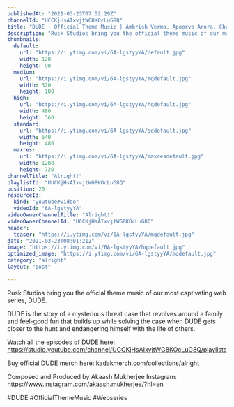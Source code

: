 ```yaml
---
publishedAt: "2021-03-23T07:52:29Z"
channelId: "UCCKjHsAIxvjtWG8KOcLuG8Q"
title: "DUDE - Official Theme Music | Ambrish Verma, Apoorva Arora, Chote Miyan & Akaash Mukherjee"
description: "Rusk Studios bring you the official theme music of our most captivating web series, DUDE.\n\nDUDE is the story of a mysterious threat case that revolves around a family and feel-good fun that builds up while solving the case when DUDE gets closer to the hunt and endangering himself with the life of others.\n\nWatch all the episodes of DUDE here: https://studio.youtube.com/channel/UCCKjHsAIxvjtWG8KOcLuG8Q/playlists\n\nBuy official DUDE merch here: kadakmerch.com/collections/alright\n\nComposed and Produced by Akaash Mukherjee\nInstagram: https://www.instagram.com/akaash.mukherjee/?hl=en\n\n#DUDE #OfficialThemeMusic #Webseries"
thumbnails:
  default:
    url: "https://i.ytimg.com/vi/6A-lgstyyYA/default.jpg"
    width: 120
    height: 90
  medium:
    url: "https://i.ytimg.com/vi/6A-lgstyyYA/mqdefault.jpg"
    width: 320
    height: 180
  high:
    url: "https://i.ytimg.com/vi/6A-lgstyyYA/hqdefault.jpg"
    width: 480
    height: 360
  standard:
    url: "https://i.ytimg.com/vi/6A-lgstyyYA/sddefault.jpg"
    width: 640
    height: 480
  maxres:
    url: "https://i.ytimg.com/vi/6A-lgstyyYA/maxresdefault.jpg"
    width: 1280
    height: 720
channelTitle: "Alright!"
playlistId: "UUCKjHsAIxvjtWG8KOcLuG8Q"
position: 20
resourceId:
  kind: "youtube#video"
  videoId: "6A-lgstyyYA"
videoOwnerChannelTitle: "Alright!"
videoOwnerChannelId: "UCCKjHsAIxvjtWG8KOcLuG8Q"
header:
  teaser: "https://i.ytimg.com/vi/6A-lgstyyYA/mqdefault.jpg"
date: "2021-03-23T08:01:21Z"
image: "https://i.ytimg.com/vi/6A-lgstyyYA/hqdefault.jpg"
optimized_image: "https://i.ytimg.com/vi/6A-lgstyyYA/mqdefault.jpg"
category: "alright"
layout: "post"

---
```

Rusk Studios bring you the official theme music of our most captivating web series, DUDE.

DUDE is the story of a mysterious threat case that revolves around a family and feel-good fun that builds up while solving the case when DUDE gets closer to the hunt and endangering himself with the life of others.

Watch all the episodes of DUDE here: https://studio.youtube.com/channel/UCCKjHsAIxvjtWG8KOcLuG8Q/playlists

Buy official DUDE merch here: kadakmerch.com/collections/alright

Composed and Produced by Akaash Mukherjee
Instagram: https://www.instagram.com/akaash.mukherjee/?hl=en

#DUDE #OfficialThemeMusic #Webseries